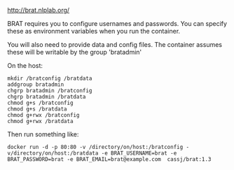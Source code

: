 http://brat.nlplab.org/

BRAT requires you to configure usernames and passwords. You can specify these as environment variables when you run the container.

You will also need to provide data and config files. The container assumes these will be writable by the group 'bratadmin'

On the host:

    mkdir /bratconfig /bratdata
    addgroup bratadmin
    chgrp bratadmin /bratconfig 
    chgrp bratadmin /bratdata
    chmod g+s /bratconfig
    chmod g+s /bratdata
    chmod g+rwx /bratconfig
    chmod g+rwx /bratdata

Then run something like:

    docker run -d -p 80:80 -v /directory/on/host:/bratconfig -v/directory/on/host:/bratdata -e BRAT_USERNAME=brat -e BRAT_PASSWORD=brat -e BRAT_EMAIL=brat@example.com  cassj/brat:1.3 




